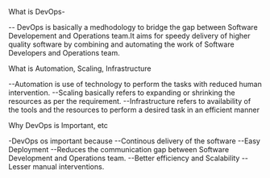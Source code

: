 What is DevOps-

-- DevOps is basically a medhodology to bridge the gap between Software Developement and Operations team.It aims for speedy delivery of higher quality software by combining and automating the work of Software Developers and Operations team.

What is Automation, Scaling, Infrastructure

--Automation is use of technology to perform the tasks with reduced human intervention. 
--Scaling basically refers to expanding or shrinking the resources as per the requirement.
--Infrastructure refers to availability of the tools and the resources to perform a desired task in an efficient manner

Why DevOps is Important, etc

-DevOps os important because 
  --Continous delivery of the software
  --Easy Deployment
  --Reduces the communication gap between Software Development and Operations team.
  --Better efficiency and Scalability
  --Lesser manual interventions.
  
